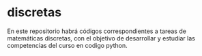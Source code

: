 # discretas
En este repositorio habrá códigos correspondientes a tareas de matemáticas discretas, con el objetivo de desarrollar  y estudiar las competencias del curso en codigo python.
